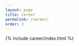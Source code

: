 ```yaml
---
layout: page
title: Career
permalink: /career/
order: 3
---
```


<div id="careerApp">
  {% include career/index.html %}
</div>
